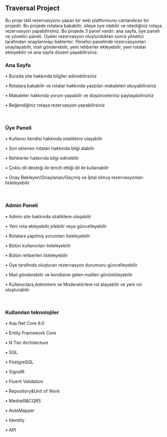 <h2>Traversal Project</h2>
<p>Bu proje tatil rezervasyonu yapan bir web platformunu canlandıran bir projedir. Bu projede rotalara bakabilir, siteye üye olabilir ve istediğiniz rotaya rezervasyon yapabilirsiniz. Bu projede 3 panel vardır: ana sayfa, üye paneli ve yönetici paneli. Üyeler rezervasyon oluşturduktan sonra yönetici tarafından onaylanmayı beklerler. Yönetici panelinde rezervasyonları onaylayabilir, mail gönderebilir, yeni rehberler ekleyebilir, yeni rotalar ekleyebilir ve ana sayfa düzeni yapabilirsiniz.</p>
<h3>Ana Sayfa</h3>
<p>• Burada site hakkında bilgiler edinebilirsiniz</p>
<p>• Rotalara bakabilir ve rotalar hakkında yaazılan makaleleri okuyabilirsiniz</p>
<p>• Makaleler hakkında yorum yapabilir ve düşünceleriniz paylaşabilirsiniz</p>
<p>• Beğendiğiniz rotaya rezervasyon yapabilirsiniz</p>
</br>
<h3>Üye Paneli</h3>
<p>• Kullanıcı kendisi hakkında istatiklere ulaşabilir</p>
<p>• Son eklenen rotaları hakkında bilgi alabilir</p>
<p>• Rehberler hakkında bilgi edinebilir</p>
<p>• Çoklu dil desteği ile tercih ettiği dil ile kullanabilir</p>
<p>• Onay Bekleyen/Onaylanan/Geçmiş ve İptal olmuş rezervasyonları listeleyebilir</p>
</br>
<h3>Admin Paneli</h3>
<p>• Admin site hakkında istatiklere ulaşabilir</p>
<p>• Yeni rota ekleyebilir,silebilir veya güncelleyebilir</p>
<p>• Rotalara yapılmış yorumları listeleyebilir</p>
<p>• Bütün kullanıcıları listeleyebilir</p>
<p>• Bütün rehberleri listeleyebilir</p>
<p>• Üye tarafında oluşturan rezervasyon durumunu güncelleyebilir</p>
<p>• Mail gönderebilir ve kendisine gelen mailleri görüntüleyebilir</p>
<p>• Kullanıcılara,Adminlere ve Moderatörlere rol atayabilir ve yeni rol oluşturabilir</p>
</br>
<h3>Kullanılan teknolojiler</h3>
<p>• Asp.Net Core 6.0</p>
<p>• Entity Framework Core</p>
<p>• N Tier Architecture</p>
<p>• SQL</p>
<p>• PostgreSQL</p>
<p>• SignalR</p>
<p>• Fluent Validation</p>
<p>• Repository&Unit of Work</p>
<p>• MediatR&CQRS</p>
<p>• AutoMapper</p>
<p>• Identity</p>
<p>• API</p>
